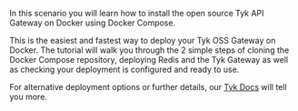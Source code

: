 In this scenario you will learn how to install the open source Tyk API Gateway on Docker using Docker Compose.

This is the easiest and fastest way to deploy your Tyk OSS Gateway on Docker. The tutorial will walk you through the 2 simple steps of cloning the Docker Compose repository, deploying Redis and the Tyk Gateway as well as checking your deployment is configured and ready to use.

For alternative deployment options or further details, our [Tyk Docs](https://tyk.io/docs/tyk-oss/ce-docker/ "Tyk Open Source - Docker") will tell you more.